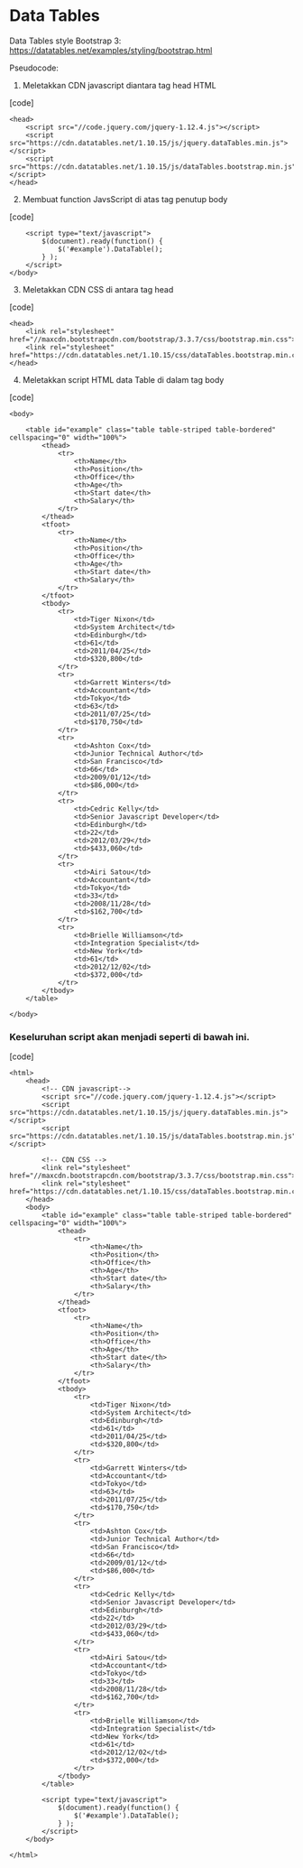 # Data Tables

Data Tables style Bootstrap 3: <a href="https://datatables.net/examples/styling/bootstrap.html">https://datatables.net/examples/styling/bootstrap.html</a>

Pseudocode:
1. Meletakkan CDN javascript diantara tag head HTML

[code]

	<head>
		<script src="//code.jquery.com/jquery-1.12.4.js"></script>
		<script src="https://cdn.datatables.net/1.10.15/js/jquery.dataTables.min.js"></script>
		<script src="https://cdn.datatables.net/1.10.15/js/dataTables.bootstrap.min.js"></script>
	</head>

2. Membuat function JavsScript di atas tag penutup body

[code]

		<script type="text/javascript">
			$(document).ready(function() {
			    $('#example').DataTable();
			} );
		</script>
	</body>

3. Meletakkan CDN CSS di antara tag head

[code]

	<head>
		<link rel="stylesheet" href="//maxcdn.bootstrapcdn.com/bootstrap/3.3.7/css/bootstrap.min.css">
		<link rel="stylesheet" href="https://cdn.datatables.net/1.10.15/css/dataTables.bootstrap.min.css">
	</head>

4. Meletakkan script HTML data Table di dalam tag body

[code]

	<body>

		<table id="example" class="table table-striped table-bordered" cellspacing="0" width="100%">
	        <thead>
	            <tr>
	                <th>Name</th>
	                <th>Position</th>
	                <th>Office</th>
	                <th>Age</th>
	                <th>Start date</th>
	                <th>Salary</th>
	            </tr>
	        </thead>
	        <tfoot>
	            <tr>
	                <th>Name</th>
	                <th>Position</th>
	                <th>Office</th>
	                <th>Age</th>
	                <th>Start date</th>
	                <th>Salary</th>
	            </tr>
	        </tfoot>
	        <tbody>
	            <tr>
	                <td>Tiger Nixon</td>
	                <td>System Architect</td>
	                <td>Edinburgh</td>
	                <td>61</td>
	                <td>2011/04/25</td>
	                <td>$320,800</td>
	            </tr>
	            <tr>
	                <td>Garrett Winters</td>
	                <td>Accountant</td>
	                <td>Tokyo</td>
	                <td>63</td>
	                <td>2011/07/25</td>
	                <td>$170,750</td>
	            </tr>
	            <tr>
	                <td>Ashton Cox</td>
	                <td>Junior Technical Author</td>
	                <td>San Francisco</td>
	                <td>66</td>
	                <td>2009/01/12</td>
	                <td>$86,000</td>
	            </tr>
	            <tr>
	                <td>Cedric Kelly</td>
	                <td>Senior Javascript Developer</td>
	                <td>Edinburgh</td>
	                <td>22</td>
	                <td>2012/03/29</td>
	                <td>$433,060</td>
	            </tr>
	            <tr>
	                <td>Airi Satou</td>
	                <td>Accountant</td>
	                <td>Tokyo</td>
	                <td>33</td>
	                <td>2008/11/28</td>
	                <td>$162,700</td>
	            </tr>
	            <tr>
	                <td>Brielle Williamson</td>
	                <td>Integration Specialist</td>
	                <td>New York</td>
	                <td>61</td>
	                <td>2012/12/02</td>
	                <td>$372,000</td>
	            </tr>
	        </tbody>
    	</table>
		
	</body>


### Keseluruhan script akan menjadi seperti di bawah ini.

[code]

	<html>
		<head>
			<!-- CDN javascript-->
			<script src="//code.jquery.com/jquery-1.12.4.js"></script>
			<script src="https://cdn.datatables.net/1.10.15/js/jquery.dataTables.min.js"></script>
			<script src="https://cdn.datatables.net/1.10.15/js/dataTables.bootstrap.min.js"></script>

			<!-- CDN CSS -->
			<link rel="stylesheet" href="//maxcdn.bootstrapcdn.com/bootstrap/3.3.7/css/bootstrap.min.css">
			<link rel="stylesheet" href="https://cdn.datatables.net/1.10.15/css/dataTables.bootstrap.min.css">
		</head>
		<body>
			<table id="example" class="table table-striped table-bordered" cellspacing="0" width="100%">
		        <thead>
		            <tr>
		                <th>Name</th>
		                <th>Position</th>
		                <th>Office</th>
		                <th>Age</th>
		                <th>Start date</th>
		                <th>Salary</th>
		            </tr>
		        </thead>
		        <tfoot>
		            <tr>
		                <th>Name</th>
		                <th>Position</th>
		                <th>Office</th>
		                <th>Age</th>
		                <th>Start date</th>
		                <th>Salary</th>
		            </tr>
		        </tfoot>
		        <tbody>
		            <tr>
		                <td>Tiger Nixon</td>
		                <td>System Architect</td>
		                <td>Edinburgh</td>
		                <td>61</td>
		                <td>2011/04/25</td>
		                <td>$320,800</td>
		            </tr>
		            <tr>
		                <td>Garrett Winters</td>
		                <td>Accountant</td>
		                <td>Tokyo</td>
		                <td>63</td>
		                <td>2011/07/25</td>
		                <td>$170,750</td>
		            </tr>
		            <tr>
		                <td>Ashton Cox</td>
		                <td>Junior Technical Author</td>
		                <td>San Francisco</td>
		                <td>66</td>
		                <td>2009/01/12</td>
		                <td>$86,000</td>
		            </tr>
		            <tr>
		                <td>Cedric Kelly</td>
		                <td>Senior Javascript Developer</td>
		                <td>Edinburgh</td>
		                <td>22</td>
		                <td>2012/03/29</td>
		                <td>$433,060</td>
		            </tr>
		            <tr>
		                <td>Airi Satou</td>
		                <td>Accountant</td>
		                <td>Tokyo</td>
		                <td>33</td>
		                <td>2008/11/28</td>
		                <td>$162,700</td>
		            </tr>
		            <tr>
		                <td>Brielle Williamson</td>
		                <td>Integration Specialist</td>
		                <td>New York</td>
		                <td>61</td>
		                <td>2012/12/02</td>
		                <td>$372,000</td>
		            </tr>
		        </tbody>
	    	</table>

	    	<script type="text/javascript">
				$(document).ready(function() {
				    $('#example').DataTable();
				} );
			</script>
		</body>

	</html>

